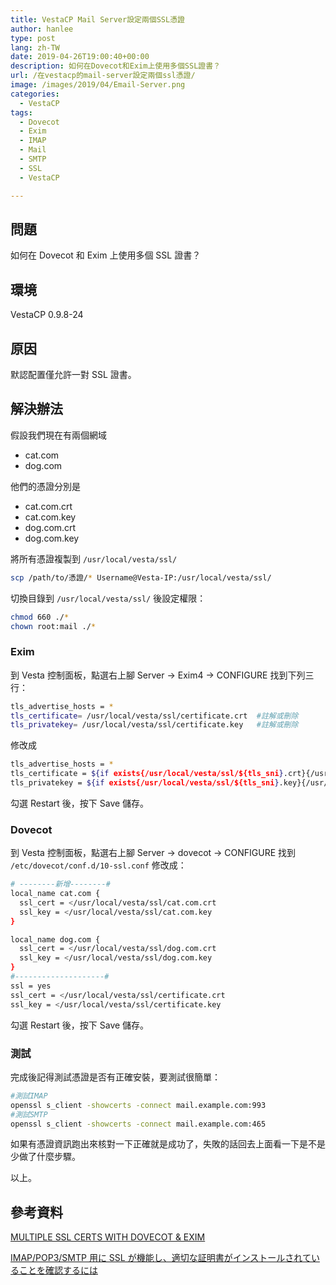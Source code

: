 ```yaml
---
title: VestaCP Mail Server設定兩個SSL憑證
author: hanlee
type: post
lang: zh-TW
date: 2019-04-26T19:00:40+00:00
description: 如何在Dovecot和Exim上使用多個SSL證書？
url: /在vestacp的mail-server設定兩個ssl憑證/
image: /images/2019/04/Email-Server.png
categories:
  - VestaCP
tags:
  - Dovecot
  - Exim
  - IMAP
  - Mail
  - SMTP
  - SSL
  - VestaCP

---
```

## 問題

如何在 Dovecot 和 Exim 上使用多個 SSL 證書？

## 環境

VestaCP 0.9.8-24

## 原因

默認配置僅允許一對 SSL 證書。

## 解決辦法

假設我們現在有兩個網域

* cat.com
* dog.com

他們的憑證分別是

* cat.com.crt
* cat.com.key
* dog.com.crt
* dog.com.key

將所有憑證複製到 `/usr/local/vesta/ssl/`

```bash
scp /path/to/憑證/* Username@Vesta-IP:/usr/local/vesta/ssl/
```

切換目錄到 `/usr/local/vesta/ssl/` 後設定權限：

```bash
chmod 660 ./*
chown root:mail ./*
```

### Exim

到 Vesta 控制面板，點選右上腳 Server -> Exim4 -> CONFIGURE 找到下列三行：

```bash
tls_advertise_hosts = *
tls_certificate= /usr/local/vesta/ssl/certificate.crt  #註解或刪除
tls_privatekey= /usr/local/vesta/ssl/certificate.key   #註解或刪除
```

修改成

```bash
tls_advertise_hosts = *
tls_certificate = ${if exists{/usr/local/vesta/ssl/${tls_sni}.crt}{/usr/local/vesta/ssl/${tls_sni}.crt}{/usr/local/vesta/ssl/certificate.crt}}
tls_privatekey = ${if exists{/usr/local/vesta/ssl/${tls_sni}.key}{/usr/local/vesta/ssl/${tls_sni}.key}{/usr/local/vesta/ssl/certificate.key}}
```

勾選 Restart 後，按下 Save 儲存。

### Dovecot

到 Vesta 控制面板，點選右上腳 Server -> dovecot -> CONFIGURE 找到 `/etc/dovecot/conf.d/10-ssl.conf` 修改成：

```bash
# --------新增--------#
local_name cat.com {
  ssl_cert = </usr/local/vesta/ssl/cat.com.crt
  ssl_key = </usr/local/vesta/ssl/cat.com.key
}

local_name dog.com {
  ssl_cert = </usr/local/vesta/ssl/dog.com.crt
  ssl_key = </usr/local/vesta/ssl/dog.com.key
}
#--------------------#
ssl = yes
ssl_cert = </usr/local/vesta/ssl/certificate.crt
ssl_key = </usr/local/vesta/ssl/certificate.key
```

勾選 Restart 後，按下 Save 儲存。

### 測試

完成後記得測試憑證是否有正確安裝，要測試很簡單：

```bash
#測試IMAP
openssl s_client -showcerts -connect mail.example.com:993
#測試SMTP
openssl s_client -showcerts -connect mail.example.com:465
```

如果有憑證資訊跑出來核對一下正確就是成功了，失敗的話回去上面看一下是不是少做了什麼步驟。

以上。

## 參考資料

[MULTIPLE SSL CERTS WITH DOVECOT & EXIM][1]

[IMAP/POP3/SMTP 用に SSL が機能し、適切な証明書がインストールされていることを確認するには][2]

 [1]: https://help.atmail.com/hc/en-us/articles/115009208748-Multiple-SSL-certs-with-Dovecot-Exim
 [2]: https://support.plesk.com/hc/ja/articles/213961665-IMAP-POP3-SMTP-%E7%94%A8%E3%81%AB-SSL-%E3%81%8C%E6%A9%9F%E8%83%BD%E3%81%97-%E9%81%A9%E5%88%87%E3%81%AA%E8%A8%BC%E6%98%8E%E6%9B%B8%E3%81%8C%E3%82%A4%E3%83%B3%E3%82%B9%E3%83%88%E3%83%BC%E3%83%AB%E3%81%95%E3%82%8C%E3%81%A6%E3%81%84%E3%82%8B%E3%81%93%E3%81%A8%E3%82%92%E7%A2%BA%E8%AA%8D%E3%81%99%E3%82%8B%E3%81%AB%E3%81%AF
